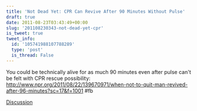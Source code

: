 ```yaml
---
title: 'Not Dead Yet: CPR Can Revive After 90 Minutes Without Pulse'
draft: true
date: 2011-08-23T03:43:49+00:00
slug: '201108230343-not-dead-yet-cpr'
is_tweet: true
tweet_info:
  id: '105741988107788289'
  type: 'post'
  is_thread: False
---
```




You could be technically alive for as much 90 minutes even after pulse can't be felt with CPR rescue possibility: <http://www.npr.org/2011/08/22/139670971/when-not-to-quit-man-revived-after-96-minutes?sc=17&f=1001> #fb

[Discussion](https://x.com/sytelus/status/105741988107788289)

